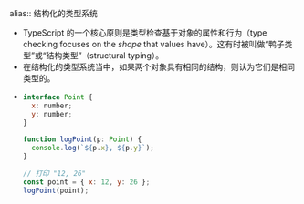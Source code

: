 alias:: 结构化的类型系统

- TypeScript 的一个核心原则是类型检查基于对象的属性和行为（type checking focuses on the *shape* that values have）。这有时被叫做“鸭子类型”或“结构类型”（structural typing）。
- 在结构化的类型系统当中，如果两个对象具有相同的结构，则认为它们是相同类型的。
- ```javascript
  interface Point {
    x: number;
    y: number;
  }
   
  function logPoint(p: Point) {
    console.log(`${p.x}, ${p.y}`);
  }
   
  // 打印 "12, 26"
  const point = { x: 12, y: 26 };
  logPoint(point);
  ```